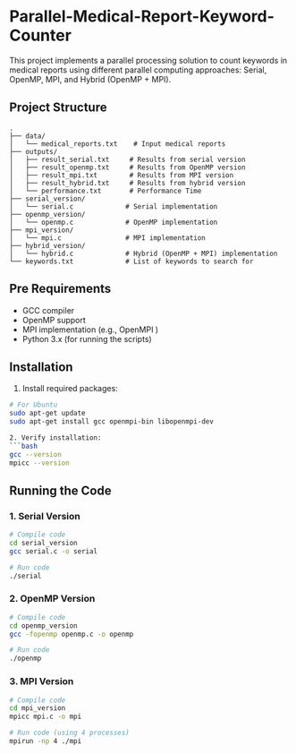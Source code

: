 # Parallel-Medical-Report-Keyword-Counter

This project implements a parallel processing solution to count keywords in medical reports using different parallel computing approaches: Serial, OpenMP, MPI, and Hybrid (OpenMP + MPI).

## Project Structure
```
.
├── data/
│   └── medical_reports.txt    # Input medical reports
├── outputs/
│   ├── result_serial.txt     # Results from serial version
│   ├── result_openmp.txt     # Results from OpenMP version
│   ├── result_mpi.txt        # Results from MPI version
│   ├── result_hybrid.txt     # Results from hybrid version
│   └── performance.txt       # Performance Time
├── serial_version/
│   └── serial.c             # Serial implementation
├── openmp_version/
│   └── openmp.c             # OpenMP implementation
├── mpi_version/
│   └── mpi.c                # MPI implementation
├── hybrid_version/
│   └── hybrid.c             # Hybrid (OpenMP + MPI) implementation
└── keywords.txt             # List of keywords to search for
```

## Pre Requirements
- GCC compiler
- OpenMP support
- MPI implementation (e.g., OpenMPI )
- Python 3.x (for running the scripts)

## Installation

1. Install required packages:
```bash
# For Ubuntu
sudo apt-get update
sudo apt-get install gcc openmpi-bin libopenmpi-dev

2. Verify installation:
```bash
gcc --version
mpicc --version
```

## Running the Code

### 1. Serial Version
```bash
# Compile code
cd serial_version
gcc serial.c -o serial

# Run code
./serial
```

### 2. OpenMP Version
```bash
# Compile code
cd openmp_version
gcc -fopenmp openmp.c -o openmp

# Run code 
./openmp
```

### 3. MPI Version
```bash
# Compile code
cd mpi_version
mpicc mpi.c -o mpi

# Run code (using 4 processes)
mpirun -np 4 ./mpi
```


